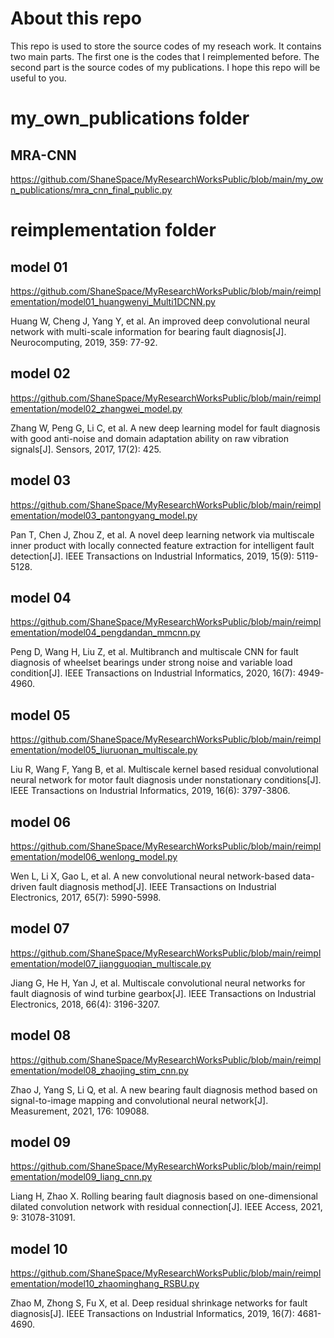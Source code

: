 # About this repo

This repo is used to store the source codes of my reseach work. It contains two main parts. The first one is the codes that I reimplemented before. The second part is the source codes of my publications. I hope this repo will be useful to you.
# my_own_publications folder

## MRA-CNN
https://github.com/ShaneSpace/MyResearchWorksPublic/blob/main/my_own_publications/mra_cnn_final_public.py





# reimplementation folder

## model 01

https://github.com/ShaneSpace/MyResearchWorksPublic/blob/main/reimplementation/model01_huangwenyi_Multi1DCNN.py

Huang W, Cheng J, Yang Y, et al. An improved deep convolutional neural network with multi-scale information for bearing fault diagnosis[J]. Neurocomputing, 2019, 359: 77-92.

## model 02

https://github.com/ShaneSpace/MyResearchWorksPublic/blob/main/reimplementation/model02_zhangwei_model.py

Zhang W, Peng G, Li C, et al. A new deep learning model for fault diagnosis with good anti-noise and domain adaptation ability on raw vibration signals[J]. Sensors, 2017, 17(2): 425.

## model 03

https://github.com/ShaneSpace/MyResearchWorksPublic/blob/main/reimplementation/model03_pantongyang_model.py

Pan T, Chen J, Zhou Z, et al. A novel deep learning network via multiscale inner product with locally connected feature extraction for intelligent fault detection[J]. IEEE Transactions on Industrial Informatics, 2019, 15(9): 5119-5128.

## model 04

https://github.com/ShaneSpace/MyResearchWorksPublic/blob/main/reimplementation/model04_pengdandan_mmcnn.py

Peng D, Wang H, Liu Z, et al. Multibranch and multiscale CNN for fault diagnosis of wheelset bearings under strong noise and variable load condition[J]. IEEE Transactions on Industrial Informatics, 2020, 16(7): 4949-4960.



## model 05

https://github.com/ShaneSpace/MyResearchWorksPublic/blob/main/reimplementation/model05_liuruonan_multiscale.py

Liu R, Wang F, Yang B, et al. Multiscale kernel based residual convolutional neural network for motor fault diagnosis under nonstationary conditions[J]. IEEE Transactions on Industrial Informatics, 2019, 16(6): 3797-3806.

## model 06

https://github.com/ShaneSpace/MyResearchWorksPublic/blob/main/reimplementation/model06_wenlong_model.py

Wen L, Li X, Gao L, et al. A new convolutional neural network-based data-driven fault diagnosis method[J]. IEEE Transactions on Industrial Electronics, 2017, 65(7): 5990-5998.


## model 07

https://github.com/ShaneSpace/MyResearchWorksPublic/blob/main/reimplementation/model07_jiangguoqian_multiscale.py

Jiang G, He H, Yan J, et al. Multiscale convolutional neural networks for fault diagnosis of wind turbine gearbox[J]. IEEE Transactions on Industrial Electronics, 2018, 66(4): 3196-3207.



## model 08

https://github.com/ShaneSpace/MyResearchWorksPublic/blob/main/reimplementation/model08_zhaojing_stim_cnn.py

Zhao J, Yang S, Li Q, et al. A new bearing fault diagnosis method based on signal-to-image mapping and convolutional neural network[J]. Measurement, 2021, 176: 109088.

## model 09

https://github.com/ShaneSpace/MyResearchWorksPublic/blob/main/reimplementation/model09_liang_cnn.py

Liang H, Zhao X. Rolling bearing fault diagnosis based on one-dimensional dilated convolution network with residual connection[J]. IEEE Access, 2021, 9: 31078-31091.

## model 10

https://github.com/ShaneSpace/MyResearchWorksPublic/blob/main/reimplementation/model10_zhaominghang_RSBU.py

Zhao M, Zhong S, Fu X, et al. Deep residual shrinkage networks for fault diagnosis[J]. IEEE Transactions on Industrial Informatics, 2019, 16(7): 4681-4690.


